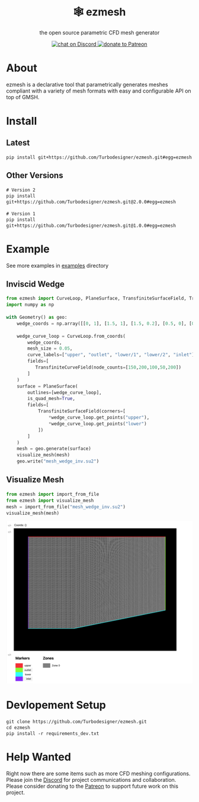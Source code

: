 <h1 align="center">🕸️ ezmesh</h1>

<p align="center">the open source parametric CFD mesh generator</p>

<p align="center">
    <a href="https://discord.gg/H7qRauGkQ6">
        <img src="https://img.shields.io/discord/913193916885524552?logo=discord"
            alt="chat on Discord">
    </a>
    <a href="https://www.patreon.com/turbodesigner">
        <img src="https://img.shields.io/badge/dynamic/json?color=%23e85b46&label=Patreon&query=data.attributes.patron_count&suffix=%20patrons&url=https%3A%2F%2Fwww.patreon.com%2Fapi%2Fcampaigns%2F9860430"
            alt="donate to Patreon">
    </a>
</p>



# About
ezmesh is a declarative tool that parametrically generates meshes compliant with a variety of mesh formats with easy and configurable API on top of GMSH.


# Install
## Latest
```
pip install git+https://github.com/Turbodesigner/ezmesh.git#egg=ezmesh
```

## Other Versions
```
# Version 2
pip install git+https://github.com/Turbodesigner/ezmesh.git@2.0.0#egg=ezmesh

# Version 1
pip install git+https://github.com/Turbodesigner/ezmesh.git@1.0.0#egg=ezmesh
```

# Example
See more examples in [examples](/examples) directory
## Inviscid Wedge
```python
from ezmesh import CurveLoop, PlaneSurface, TransfiniteSurfaceField, TransfiniteCurveField, Geometry, visualize_mesh
import numpy as np

with Geometry() as geo:
    wedge_coords = np.array([[0, 1], [1.5, 1], [1.5, 0.2], [0.5, 0], [0, 0]])
    
    wedge_curve_loop = CurveLoop.from_coords(
        wedge_coords, 
        mesh_size = 0.05,
        curve_labels=["upper", "outlet", "lower/1", "lower/2", "inlet"],
        fields=[
           TransfiniteCurveField(node_counts=[150,200,100,50,200])
        ]
    )
    surface = PlaneSurface(
        outlines=[wedge_curve_loop],
        is_quad_mesh=True,
        fields=[
            TransfiniteSurfaceField(corners=[
                *wedge_curve_loop.get_points("upper"), 
                *wedge_curve_loop.get_points("lower")
            ])
        ]
    )
    mesh = geo.generate(surface)
    visualize_mesh(mesh)
    geo.write("mesh_wedge_inv.su2")
```

## Visualize Mesh
```python
from ezmesh import import_from_file
from ezmesh import visualize_mesh
mesh = import_from_file("mesh_wedge_inv.su2")
visualize_mesh(mesh)
```
![Inviscid Wedge](./assets/wedge_visualization.png)


# Devlopement Setup
```
git clone https://github.com/Turbodesigner/ezmesh.git
cd ezmesh
pip install -r requirements_dev.txt
```

# Help Wanted
Right now there are some items such as more CFD meshing configurations. Please join the [Discord](https://discord.gg/H7qRauGkQ6) for project communications and collaboration. Please consider donating to the [Patreon](https://www.patreon.com/turbodesigner) to support future work on this project.

